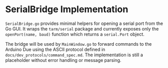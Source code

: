 # SerialBridge Implementation

`SerialBridge.go` provides minimal helpers for opening a serial port from the Go
GUI. It wraps the `tarm/serial` package and currently exposes only the
`openPort(name, baud)` function which returns a `serial.Port` object.

The bridge will be used by `MainWindow.go` to forward commands to the Arduino Due
using the ASCII protocol defined in `docs/dev_protocols/command_spec.md`. The
implementation is still a placeholder without error handling or message parsing.
